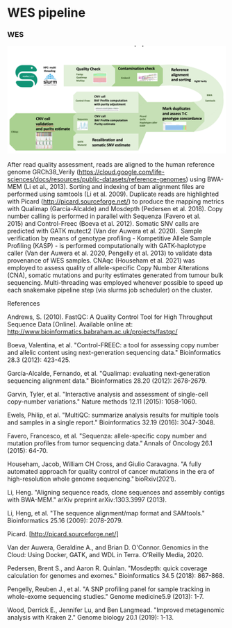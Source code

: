# WES pipeline #



### WES ###

![WES](Pictures/WES.png)

After read quality assessment, reads are aligned to the human reference genome GRCh38_Verily (https://cloud.google.com/life-sciences/docs/resources/public-datasets/reference-genomes) using BWA-MEM (Li et al., 2013). Sorting and indexing of bam alignment files are performed using samtools (Li et al. 2009). Duplicate reads are highlighted with Picard (http://picard.sourceforge.net/) to produce the mapping metrics with Qualimap (García-Alcalde) and Mosdepth (Pedersen et al. 2018). Copy number calling is performed in parallel with Sequenza (Favero et al. 2015) and Control-Freec (Boeva et al. 2012). Somatic SNV calls are predicted with GATK mutect2 (Van der Auwera et al. 2020).  Sample verification by means of genotype profiling - Kompetitive Allele Sample Profiling (KASP) - is performed computationally with GATK-haplotype caller (Van der Auwera et al. 2020, Pengelly et al. 2013) to validate data provenance of WES samples. CNAqc (Househam et al. 2021) was employed to assess quality of allele-specific Copy Number Alterations (CNA), somatic mutations and purity estimates generated from tumour bulk sequencing. Multi-threading was employed whenever possible to speed up each snakemake pipeline step (via slurms job scheduler) on the cluster.



 

 

References 

Andrews, S. (2010). FastQC:  A Quality Control Tool for High Throughput Sequence Data [Online]. Available online at: http://www.bioinformatics.babraham.ac.uk/projects/fastqc/ 

 

Boeva, Valentina, et al. "Control-FREEC: a tool for assessing copy number and allelic content using next-generation sequencing data." Bioinformatics 28.3 (2012): 423-425. 

 

García-Alcalde, Fernando, et al. "Qualimap: evaluating next-generation sequencing alignment data." Bioinformatics 28.20 (2012): 2678-2679. 

 

Garvin, Tyler, et al. "Interactive analysis and assessment of single-cell copy-number variations." Nature methods 12.11 (2015): 1058-1060. 

 

Ewels, Philip, et al. "MultiQC: summarize analysis results for multiple tools and samples in a single report." Bioinformatics 32.19 (2016): 3047-3048. 

 

Favero, Francesco, et al. "Sequenza: allele-specific copy number and mutation profiles from tumor sequencing data." Annals of Oncology 26.1 (2015): 64-70. 

 

Househam, Jacob, William CH Cross, and Giulio Caravagna. "A fully automated approach for quality control of cancer mutations in the era of high-resolution whole genome sequencing." bioRxiv(2021). 

 

Li, Heng. "Aligning sequence reads, clone sequences and assembly contigs with BWA-MEM." arXiv preprint arXiv:1303.3997 (2013). 

 

Li, Heng, et al. "The sequence alignment/map format and SAMtools." Bioinformatics 25.16 (2009): 2078-2079. 

 

Picard. [http://picard.sourceforge.net/] 

Van der Auwera, Geraldine A., and Brian D. O'Connor. Genomics in the Cloud: Using Docker, GATK, and WDL in Terra. O'Reilly Media, 2020. 

 

Pedersen, Brent S., and Aaron R. Quinlan. "Mosdepth: quick coverage calculation for genomes and exomes." Bioinformatics 34.5 (2018): 867-868. 

 

Pengelly, Reuben J., et al. "A SNP profiling panel for sample tracking in whole-exome sequencing studies." Genome medicine5.9 (2013): 1-7. 

 

Wood, Derrick E., Jennifer Lu, and Ben Langmead. "Improved metagenomic analysis with Kraken 2." Genome biology 20.1 (2019): 1-13. 

 

 
